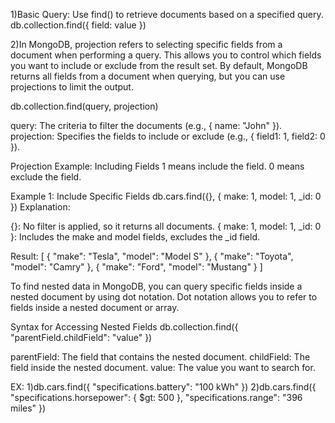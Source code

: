 <!-- TO FIND THE DATA -->

1)Basic Query:
Use find() to retrieve documents based on a specified query.
db.collection.find({ field: value })


2)In MongoDB, projection refers to selecting specific fields from a document when performing a query. This allows you to control which fields you want to include or exclude from the result set. By default, MongoDB returns all fields from a document when querying, but you can use projections to limit the output.

db.collection.find(query, projection)

query: The criteria to filter the documents (e.g., { name: "John" }).
projection: Specifies the fields to include or exclude (e.g., { field1: 1, field2: 0 }).


Projection Example: Including Fields
1 means include the field.
0 means exclude the field.

Example 1: Include Specific Fields
db.cars.find({}, { make: 1, model: 1, _id: 0 })
Explanation:

{}: No filter is applied, so it returns all documents.
{ make: 1, model: 1, _id: 0 }: Includes the make and model fields, excludes the _id field.

Result:
[
  { "make": "Tesla", "model": "Model S" },
  { "make": "Toyota", "model": "Camry" },
  { "make": "Ford", "model": "Mustang" }
]



<!-- TO access nested data -->
To find nested data in MongoDB, you can query specific fields inside a nested document by using dot notation. Dot notation allows you to refer to fields inside a nested document or array.

Syntax for Accessing Nested Fields
db.collection.find({ "parentField.childField": "value" })

parentField: The field that contains the nested document.
childField: The field inside the nested document.
value: The value you want to search for.

EX:
1)db.cars.find({ "specifications.battery": "100 kWh" })
2)db.cars.find({
  "specifications.horsepower": { $gt: 500 },
  "specifications.range": "396 miles"
})

